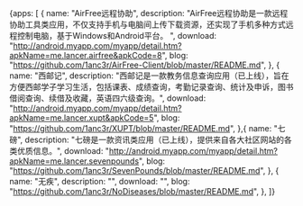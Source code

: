 {apps: [
{
name: "AirFree远程协助",
description: "AirFree远程协助是一款远程协助工具类应用，不仅支持手机与电脑间上传下载资源，还实现了手机多种方式远程控制电脑，基于Windows和Android平台。 ",
download: "http://android.myapp.com/myapp/detail.htm?apkName=me.lancer.airfree&apkCode=8",
blog: "https://github.com/1anc3r/AirFree-Client/blob/master/README.md",
},
{
name: "西邮记",
description: "西邮记是一款教务信息查询应用（已上线），旨在方便西邮学子学习生活，包括课表、成绩查询，考勤记录查询、统计及申诉，图书借阅查询、续借及收藏，英语四六级查询。",
download: "http://android.myapp.com/myapp/detail.htm?apkName=me.lancer.xupt&apkCode=5",
blog: "https://github.com/1anc3r/XUPT/blob/master/README.md",
},{
name: "七磅",
description: "七磅是一款资讯类应用（已上线），提供来自各大社区网站的各类优质信息。",
download: "http://android.myapp.com/myapp/detail.htm?apkName=me.lancer.sevenpounds",
blog: "https://github.com/1anc3r/SevenPounds/blob/master/README.md",
},
{
name: "无疾",
description: "",
download: "",
blog: "https://github.com/1anc3r/NoDiseases/blob/master/README.md",
},
]}
